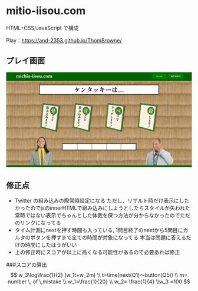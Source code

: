 # mitio-iisou.com

HTML+CSS/JavaScript で構成

Play：https://and-2353.github.io/ThomBrowne/

## プレイ画面
![プレイ画面](./scripts/play_image.png "プレイ画面")

## 修正点
- Twitter の組み込みの際常時設定になる ただし、リザルト時だけ表示にしたかったのでjsのinnerHTMLで組み込みにしようとしたらスタイルが失われた 常時ではない表示でちゃんとした体裁を保つ方法が分からなかったのでただのリンクになってる
- タイム計測にnextを押す時間も入っている, 1問目終了のnextから5問目にカルタのボタンを押すまで全ての時間が対象になってる 本当は問題に答えるだけの時間にしたほうがいい
- 上の修正時にスコアが以上に高くなる可能性があるので必要あれば修正

###スコアの算出
$$
w_3\log\frac{1}{2} (w_1t+w_2m)  \\ t=time(next(Q1)～button(Q5)) \\ m= number \, of \,mistake \\ w_1=\frac{1}{20} \\ w_2= \frac{1}{4} \\w_3 =100
$$
